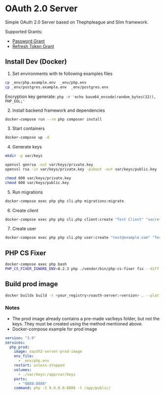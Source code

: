 # OAuth 2.0 Server

Simple OAuth 2.0 Server based on Thephpleague and Slim framework. 
 
Supported Grants:

- [Password Grant](https://oauth2.thephpleague.com/authorization-server/resource-owner-password-credentials-grant/)
- [Refresh Token Grant](https://oauth2.thephpleague.com/authorization-server/refresh-token-grant/)

## Install Dev (Docker)

1. Set environments with te following examples files
```bash
cp _env/php.example.env  _env/php.env
cp _env/postgres.example.env  _env/postgres.env
```

Encryption key generate: `php -r 'echo base64_encode(random_bytes(32)), PHP_EOL;'`


2. Install backend framework and dependencies
```bash
docker-compose run --rm php composer install
```

3. Start containers

```bash 
docker-compose up -d
```

4. Generate keys

```bash
mkdir -p var/keys

openssl genrsa -out var/keys/private.key
openssl rsa -in var/keys/private.key -pubout -out var/keys/public.key

chmod 600 var/keys/private.key
chmod 600 var/keys/public.key
```

5. Run migrations

```bash 
docker-compose exec php php cli.php migrations:migrate
```

6. Create client

```bash 
docker-compose exec php php cli.php client:create "Test Client" "secret" "http://127.0.0.1" --confidential
```

7. Create user

```bash 
docker-compose exec php php cli.php user:create "test@example.com" "Test User Name" "secret"
```

## PHP CS Fixer

```bash
docker-compose exec php bash
PHP_CS_FIXER_IGNORE_ENV=8.2.3 php ./vendor/bin/php-cs-fixer fix --diff --dry-run --config .php-cs-fixer.php --verbose
```

## Build prod image

```bash
docker buildx build -t <your_registry>/oauth-server:<version> . --platform=linux/arm64,linux/amd64 -f _docker/php/prod/Dockerfile --push
```

### Notes
- The prod image already contains a pre-made var/keys folder, but not the keys. They must be created using the method mentioned above.
- Docker-compose example for prod image
```yaml
version: "3.9"
services:
  php_prod:
    image: oauth2-server-prod-image
    env_file:
      - _env/php.env
    restart: unless-stopped
    volumes:
      - ./var/keys:/app/var/keys
    ports:
      - "8888:8888"
    command: php -S 0.0.0.0:8888 -t /app/public/
```
